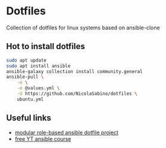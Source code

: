 # Dotfiles

Collection of dotfiles for linux systems based on ansible-clone

## Hot to install dotfiles

```bash
sudo apt update
sudo apt install ansible
ansible-galaxy collection install community.general
ansible-pull \
    -o \
    -e @values.yml \
    -U https://github.com/NicolaSabino/dotfiles \
    ubuntu.yml
```

## Useful links
* [modular role-based ansible dotfile project](https://github.com/TechDufus/dotfiles/tree/main)
* [free YT ansible course](https://youtube.com/playlist?list=PLT98CRl2KxKEUHie1m24-wkyHpEsa4Y70&si=jyb7DoGIqnJJwrWw)
